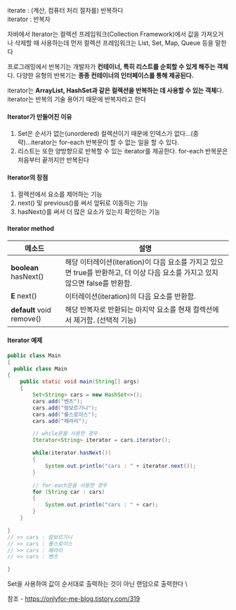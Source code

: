 iterate : (계산, 컴퓨터 처리 절차를) 반복하다  
iterator : 반복자


자바에서 Iterator는 컬렉션 프레임워크(Collection Framework)에서 값을 가져오거나 삭제할 때 사용하는데 먼저 컬렉션 프레임워크는 List, Set, Map, Queue 등을 말한다


프로그래밍에서 반복기는 개발자가 **컨테이너, 특히 리스트를 순회할 수 있게 해주는 객체**다. 다양한 유형의 반복기는 **종종 컨테이너의 인터페이스를 통해 제공된다.**

iterator는 **ArrayList, HashSet과 같은 컬렉션을 반복하는 데 사용할 수 있는 객체**다. iterator는 반복의 기술 용어기 때문에 반복자라고 한다

#### Iterator가 만들어진 이유
1. Set은 순서가 없는(unordered) 컬렉션이기 때문에 인덱스가 없다...(중략)...iterator는 for-each 반복문이 할 수 없는 일을 할 수 있다.
2. 리스트는 또한 양방향으로 반복할 수 있는 iterator를 제공한다. for-each 반복문은 처음부터 끝까지만 반복된다

#### Iterator의 장점  
1. 컬렉션에서 요소를 제어하는 기능  
2. next() 및 previous()를 써서 앞뒤로 이동하는 기능  
3. hasNext()를 써서 더 많은 요소가 있는지 확인하는 기능


#### Iterator method
|메소드|설명|
|---|---|
|**boolean** hasNext()|해당 이터레이션(iteration)이 다음 요소를 가지고 있으면 true를 반환하고, 더 이상 다음 요소를 가지고 있지 않으면 false를 반환함.|
|**E** next()|이터레이션(iteration)의 다음 요소를 반환함.|
|**default** void remove()|해당 반복자로 반환되는 마지막 요소를 현재 컬렉션에서 제거함. (선택적 기능)|


#### Iterator 예제

```java
public class Main
{
  public class Main
{
    public static void main(String[] args)
    {
        Set<String> cars = new HashSet<>();
        cars.add("벤츠");
        cars.add("람보르기니");
        cars.add("롤스로이스");
        cars.add("페라리");

        // while문을 사용한 경우
        Iterator<String> iterator = cars.iterator();

        while(iterator.hasNext())
        {
            System.out.println("cars : " + iterator.next());
        }

        // for-each문을 사용한 경우
        for (String car : cars)
        {
            System.out.println("cars : " + car);
        }
    }

}
// >> cars : 람보르기니
// >> cars : 롤스로이스
// >> cars : 페라리
// >> cars : 벤츠

}
```

Set을 사용하여 값이 순서대로 출력하는 것이 아닌 랜덤으로 출력한다
\



참조 - https://onlyfor-me-blog.tistory.com/319